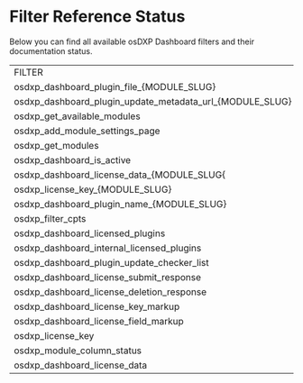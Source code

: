 # Filter Reference Status
Below you can find all available osDXP Dashboard filters and their documentation status.


<table>
  <tr>
    <td>FILTER</td>
    <td>DOCUMENTED</td>
  </tr>
  <tr>
    <td>osdxp_dashboard_plugin_file_{MODULE_SLUG}</td>
    <td>Yes</td>
  </tr>
  <tr>
    <td>osdxp_dashboard_plugin_update_metadata_url_{MODULE_SLUG}</td>
    <td>Yes</td>
  </tr>
  <tr>
    <td>osdxp_get_available_modules</td>
    <td>Yes</td>
  </tr>
  <tr>
    <td>osdxp_add_module_settings_page</td>
    <td>Yes</td>
  </tr>
  <tr>
    <td>osdxp_get_modules</td>
    <td>Yes</td>
  </tr>
  <tr>
    <td>osdxp_dashboard_is_active</td>
    <td>Yes</td>
  </tr>
  <tr>
    <td>osdxp_dashboard_license_data_{MODULE_SLUG{</td>
    <td>Yes</td>
  </tr>
  <tr>
    <td>osdxp_license_key_{MODULE_SLUG}</td>
    <td>Yes</td>
  </tr>
  <tr>
    <td>osdxp_dashboard_plugin_name_{MODULE_SLUG}</td>
    <td>Yes</td>
  </tr>
  <tr>
    <td>osdxp_filter_cpts</td>
    <td>No</td>
  </tr>
  <tr>
    <td>osdxp_dashboard_licensed_plugins</td>
    <td>No</td>
  </tr>
  <tr>
    <td>osdxp_dashboard_internal_licensed_plugins</td>
    <td>No</td>
  </tr>
  <tr>
    <td>osdxp_dashboard_plugin_update_checker_list</td>
    <td>Yes</td>
  </tr>
  <tr>
    <td>osdxp_dashboard_license_submit_response</td>
    <td>Yes</td>
  </tr>
  <tr>
    <td>osdxp_dashboard_license_deletion_response</td>
    <td>Yes</td>
  </tr>
  <tr>
    <td>osdxp_dashboard_license_key_markup</td>
    <td>Yes</td>
  </tr>
  <tr>
    <td>osdxp_dashboard_license_field_markup</td>
    <td>Yes</td>
  </tr>
  <tr>
    <td>osdxp_license_key</td>
    <td>Yes</td>
  </tr>
  <tr>
    <td>osdxp_module_column_status</td>
    <td>No</td>
  </tr>
  <tr>
    <td>osdxp_dashboard_license_data</td>
    <td>Yes</td>
  </tr>
</table>